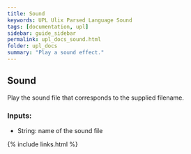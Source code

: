 ```yaml
---
title: Sound
keywords: UPL Ulix Parsed Language Sound
tags: [documentation, upl]
sidebar: guide_sidebar
permalink: upl_docs_sound.html
folder: upl_docs
summary: "Play a sound effect."
---
```


## Sound

Play the sound file that corresponds to the supplied filename.

### Inputs:
- String: name of the sound file

{% include links.html %}